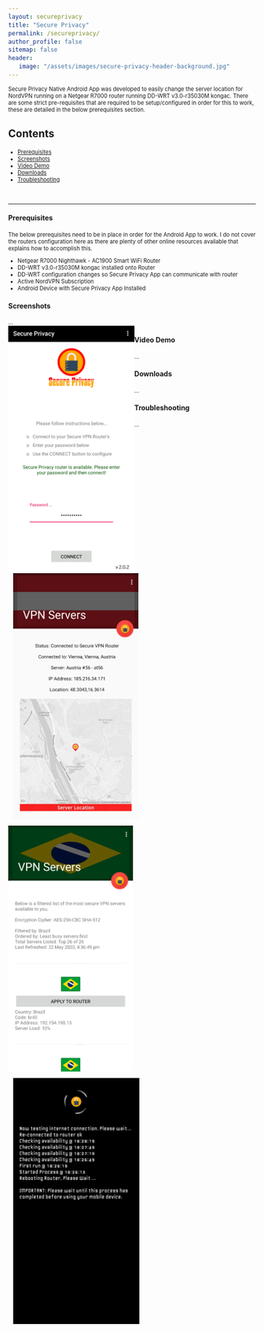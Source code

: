 ```yaml
---
layout: secureprivacy
title: "Secure Privacy"
permalink: /secureprivacy/
author_profile: false
sitemap: false
header: 
   image: "/assets/images/secure-privacy-header-background.jpg" 
---
```

<p style="font-size:0.80em; margin-top:0; margin-bottom: 0;">
Secure Privacy Native Android App was developed to easily change the server location for NordVPN running on a Netgear R7000 router running DD-WRT v3.0-r35030M kongac. There are some strict pre-requisites that are required to be setup/configured in order for this to work, these are detailed in the below prerequisites section.
</p>

<h2>Contents</h2>
<ul style="font-size:0.80em;">
  <li><a href="#1">Prerequisites</a></li>
  <li><a href="#2">Screenshots</a></li>
  <li><a href="#3">Video Demo</a></li>
  <li><a href="#4">Downloads</a></li>
  <li><a href="#5">Troubleshooting</a></li>  
</ul>

<br>
<hr>

<div id="1"></div>
<h4>Prerequisites</h4>
<p style="font-size:0.80em; margin-top:0; margin-bottom: 0;">
The below prerequisites need to be in place in order for the Android App to work. I do not cover the routers configuration here as there are plenty of other online resources available that explains how to accomplish this.
</p>
<ul style="font-size:0.80em;">
  <li>Netgear R7000 Nighthawk - AC1900 Smart WiFi Router</li>
  <li>DD-WRT v3.0-r35030M kongac installed onto Router</li>
  <li>DD-WRT configuration changes so Secure Privacy App can communicate with router</li>  
  <li>Active NordVPN Subscription</li>
  <li>Android Device with Secure Privacy App Installed</li>  
</ul>

<div id="2"></div>
<h4>Screenshots</h4>
<p style="font-size:0.80em; margin-top:0; margin-bottom: 0;">
...
</p>
<div>
<span style="float: left;"><img style="height:500px; object-fit: contain;" alt="Secure Privacy Screenshot 1" src="/assets/images/Software-SecurePrivacy-1.png" /></span>
<span style="float: left; padding-left: 10px;"><img style="height:500px; object-fit: contain;" alt="Secure Privacy Screenshot 2" src="/assets/images/Software-SecurePrivacy-2.png" /></span>
<span style="float: left; padding-top: 10px;"><img style="height:500px; object-fit: contain;" alt="Secure Privacy Screenshot 3" src="/assets/images/Software-SecurePrivacy-3.png" /></span>
<span style="float: left; padding-left: 10px; padding-top: 10px;"><img style="height:500px; object-fit: contain;" alt="Secure Privacy Screenshot 4" src="/assets/images/Software-SecurePrivacy-4.png" /></span>
</div>

<div id="3"></div>
<h4>Video Demo</h4>
<p style="font-size:0.80em; margin-top:0; margin-bottom: 0;">
...
</p>

<div id="4"></div>
<h4>Downloads</h4>
<p style="font-size:0.80em; margin-top:0; margin-bottom: 0;">
...
</p>

<div id="5"></div>
<h4>Troubleshooting</h4>
<p style="font-size:0.80em; margin-top:0; margin-bottom: 0;">
...
</p>
